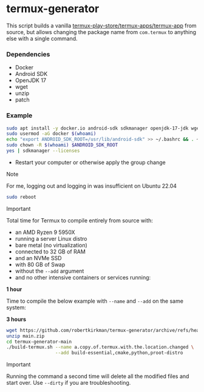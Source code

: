 # termux-generator

This script builds a vanilla [termux-play-store/termux-apps/termux-app](https://github.com/termux-play-store/termux-apps/tree/main/termux-app) from source, but allows changing the package name from `com.termux` to anything else with a single command.

### Dependencies

- Docker
- Android SDK
- OpenJDK 17
- wget
- unzip
- patch

### Example

```bash
sudo apt install -y docker.io android-sdk sdkmanager openjdk-17-jdk wget unzip patch
sudo usermod -aG docker $(whoami)
echo "export ANDROID_SDK_ROOT=/usr/lib/android-sdk" >> ~/.bashrc && . ~/.bashrc
sudo chown -R $(whoami) $ANDROID_SDK_ROOT
yes | sdkmanager --licenses
```

- Restart your computer or otherwise apply the group change

> [!NOTE]
> For me, logging out and logging in was insufficient on Ubuntu 22.04

```bash
sudo reboot
```

> [!IMPORTANT]
> Total time for Termux to compile entirely from source with:
> - an AMD Ryzen 9 5950X
> - running a server Linux distro 
> - bare metal (no virtualization) 
> - connected to 32 GB of RAM 
> - and an NVMe SSD 
> - with 80 GB of Swap 
> - without the `--add` argument
> - and no other intensive containers or services running: 
> 
> **1 hour**
> 
> Time to compile the below example with `--name` and `--add` on the same system:
> 
> **3 hours**

```bash
wget https://github.com/robertkirkman/termux-generator/archive/refs/heads/main.zip
unzip main.zip
cd termux-generator-main
./build-termux.sh --name a.copy.of.termux.with.the.location.changed \
                  --add build-essential,cmake,python,proot-distro
```

> [!IMPORTANT]
> Running the command a second time will delete all the modified files and start over. Use `--dirty` if you are troubleshooting.
